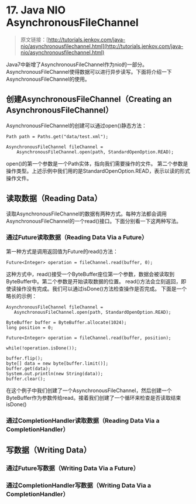 # 17. Java NIO AsynchronousFileChannel


> 原文链接：[http://tutorials.jenkov.com/java-nio/asynchronousfilechannel.html](http://tutorials.jenkov.com/java-nio/asynchronousfilechannel.html)

<!-- toc -->

Java7中新增了AsynchronousFileChannel作为nio的一部分。AsynchronousFileChannel使得数据可以进行异步读写。下面将介绍一下AsynchronousFileChannel的使用。
## 创建AsynchronousFileChannel（Creating an AsynchronousFileChannel）
AsynchronousFileChannel的创建可以通过open()静态方法：
```
Path path = Paths.get("data/test.xml");

AsynchronousFileChannel fileChannel =
    AsynchronousFileChannel.open(path, StandardOpenOption.READ);
```
open()的第一个参数是一个Path实体，指向我们需要操作的文件。
第二个参数是操作类型。上述示例中我们用的是StandardOpenOption.READ，表示以读的形式操作文件。
## 读取数据（Reading Data）
读取AsynchronousFileChannel的数据有两种方式。每种方法都会调用AsynchronousFileChannel的一个read()接口。下面分别看一下这两种写法。
### 通过Future读取数据（Reading Data Via a Future）
第一种方式是调用返回值为Future的read()方法：
```
Future<Integer> operation = fileChannel.read(buffer, 0);
```
这种方式中，read()接受一个ByteBuffer座位第一个参数，数据会被读取到ByteBuffer中。第二个参数是开始读取数据的位置。
read()方法会立刻返回，即使读操作没有完成。我们可以通过isDone()方法检查操作是否完成。
下面是一个略长的示例：
 ```
 AsynchronousFileChannel fileChannel = 
    AsynchronousFileChannel.open(path, StandardOpenOption.READ);

ByteBuffer buffer = ByteBuffer.allocate(1024);
long position = 0;

Future<Integer> operation = fileChannel.read(buffer, position);

while(!operation.isDone());

buffer.flip();
byte[] data = new byte[buffer.limit()];
buffer.get(data);
System.out.println(new String(data));
buffer.clear();
```
在这个例子中我们创建了一个AsynchronousFileChannel，然后创建一个ByteBuffer作为参数传给read。接着我们创建了一个循环来检查是否读取结束isDone()
### 通过CompletionHandler读取数据（Reading Data Via a CompletionHandler）

## 写数据（Writing Data）

### 通过Future写数据（Writing Data Via a Future）

### 通过CompletionHandler写数据（Writing Data Via a CompletionHandler）

